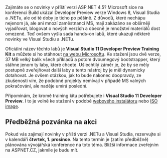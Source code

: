 <!-- dcterms:identifier = aspnetcz#346 -->
<!-- dcterms:title = Visual Studio 11 Developer Preview Training Kit k dispozici -->
<!-- dcterms:abstract = Zajímáte se o novinky v příští verzi ASP.NET 4.5? K dispozici je sada hands-on labů, které představují jednotlivé novinky ve Visual Studiu (20)11 a .NET 4.5. -->
<!-- np9:categoryId = 7 -->
<!-- x4w:category = Software -->
<!-- np9:authorId = 1 -->
<!-- np9:authorEmail = michal.valasek@altairis.cz -->
<!-- dcterms:creator = Michal Altair Valášek -->
<!-- dcterms:created = 2011-10-18T13:51:50.257+02:00 -->
<!-- dcterms:date = 2011-10-18T13:51:50+02:00 -->
<!-- x4w:pictureWidth = 150 -->
<!-- x4w:pictureHeight = 150 -->
<!-- x4w:pictureUrl = /perex-pictures/20111018-visual-studio-11-developer-preview-training-kit-k-dispozici.png -->

Zajímáte se o novinky v příští verzi ASP.NET 4.5? Microsoft sice na konferenci Build ukázal Developer Preview verze Windows 8, Visual Studia a .NETu, ale od té doby je ticho po pěšině. Z důvodů, které nechápu nejenom já, ale ani mnozí zaměstnanci MS, mají zakázáno se obšírněji vyjadřovat, blogovat o nových verzích a obecně je množství materiálů dost omezené. Teď ovšem vyšla sada hands-on labů, které ukazují některé novinky ve Visual Studiu a .NETu.

Oficiální název těchto labů je **Visual Studio 11 Developer Preview Training Kit** a můžete si ho stáhnout [na webu Microsoftu](http://www.microsoft.com/download/en/details.aspx?id=27738). Ke stažení jsou dvě verze, 37 MB velký balík všech příkladů a potom dvoumegový bootstrapper, který stáhne jenom ty laby, které chcete. Ušlechtilý záměr je, že by se měly postupně zveřejňovat další laby a tento nástroj by je měl dynamicky dotahovat. Je ovšem otázkou, jak to bude nakonec doopravdy, ze zkušenosti vím, že podobné projekty nemívají v případě MS valných pokračování, ale naděje umírá poslední.

Připomínám, že kromě training kitu potřebujete i **Visual Studio 11 Developer Preview**. I to je volně ke stažení v podobě [webového instalátoru](http://www.microsoft.com/download/en/details.aspx?id=27543) nebo [ISO image](http://www.microsoft.com/download/en/details.aspx?id=27538).

## Předběžná pozvánka na akci

Pokud vás zajímají novinky v příští verzi .NETu a Visual Studia, rezervujte si v kalendáři **čtvrtek, 1. prosince**. Na tento termín je (zatím předběžně) plánována vývojářská konference na toto téma. Bližší informace zveřejním na ASPNET.CZ, jakmile je budu mít.